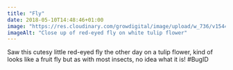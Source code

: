 ```yaml
---
title: "Fly"
date: 2018-05-10T14:48:46+01:00
image: "https://res.cloudinary.com/growdigital/image/upload/w_736/v1544129847/fly-41912900621.jpg"
imageAlt: "Close up of red-eyed fly on white tulip flower"
---
```


Saw this cutesy little red-eyed fly the other day on a tulip flower, kind of looks like a fruit fly but as with most insects, no idea what it is! #BugID
